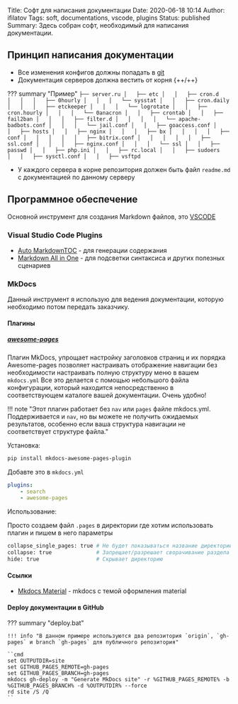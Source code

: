 Title: Софт для написания документации
Date: 2020-06-18 10:14
Author: ifilatov
Tags: soft, documentations, vscode, plugins
Status: published
Summary: Здесь собран софт, необходимый для написания документации.

## Принцип написания документации

- Все изменения конфигов должны попадать в [git](https://git-scm.com/)
- Документация серверов должна вестить от корня {++/++}

??? summary "Пример"
    ```
    ├── server.ru
    │   ├── etc
    │   │   ├── cron.d
    │   │   │   ├── 0hourly
    │   │   │   └── sysstat
    │   │   ├── cron.daily
    │   │   │   ├── etckeeper
    │   │   │   └── logrotate
    │   │   ├── cron.hourly
    │   │   │   └── 0anacron
    │   │   ├── crontab
    │   │   ├── fail2ban
    │   │   │   ├── filter.d
    │   │   │   │   └── apache-badbots.conf
    │   │   │   └── jail.conf
    │   │   ├── goaccess.conf
    │   │   ├── hosts
    │   │   ├── nginx
    │   │   │   ├── bx
    │   │   │   │   ├── conf
    │   │   │   │   │   ├── bitrix.conf
    │   │   │   │   │   ├── ssl.conf
    │   │   │   ├── nginx.conf
    │   │   │   └── ssl
    │   │   ├── passwd
    │   │   ├── php.ini
    │   │   ├── rc.local
    │   │   ├── sudoers
    │   │   ├── sysctl.conf
    │   │   ├── vsftpd
    ```

- У каждого сервера в корне репозитория должен быть файл `readme.md` с документацией по данному серверу

## Программное обеспечение

Основной инструмент для создания Markdown файлов, это [VSCODE](https://code.visualstudio.com/)

### Visual Studio Code Plugins

- [Auto MarkdownTOC](https://github.com/huntertran/markdown-toc) - для генерации содержания
- [Markdown All in One](https://github.com/yzhang-gh/vscode-markdown) - для подсветки синтаксиса и других полезных сценариев

### MkDocs

Данный инструмент я использую для ведения документации, которую необходимо потом передать заказчику.

#### Плагины

##### [awesome-pages](https://github.com/lukasgeiter/mkdocs-awesome-pages-plugin)

Плагин MkDocs, упрощает настройку заголовков страниц и их порядка
Awesome-pages позволяет настраивать отображение навигации без необходимости настраивать полную структуру меню в вашем `mkdocs.yml`
Все это делается с помощью небольшого файла конфигурации, который находится непосредственно в соответствующем каталоге вашей документации. Очень удобно!

!!! note "Этот плагин работает без `nav` или `pages` файле mkdocs.yml. Поддерживается и `nav`, но вы можете не получить ожидаемых результатов, особенно если ваша структура навигации не соответствует структуре файла."

Установка:

```sh
pip install mkdocs-awesome-pages-plugin
```

Добавте это в `mkdocs.yml`

```yaml
plugins:
    - search
    - awesome-pages
```

Использование:

Просто создаем файл `.pages` в директории где хотим использовать плагин и пишем в него параметры

```sh
collapse_single_pages: true # Не будет показываться название директории, в место него будет показан заголовок первого `md` файла в каталоге
collapse: true              # Запрещает/разрешает сворачивание раздела
hide: true                  # Скрывает директорию
```


#### Ссылки

- [Mkdocs Material](https://squidfunk.github.io/mkdocs-material/) - mkdocs с темой оформления material

#### Deploy документации в GitHub

??? summary "deploy.bat"

    !!! info "В данном примере используются два репозитория `origin`, `gh-pages` и branch `gh-pages` для публичного репозитория"

    ``cmd
    set OUTPUTDIR=site
    set GITHUB_PAGES_REMOTE=gh-pages
    set GITHUB_PAGES_BRANCH=gh-pages
    mkdocs gh-deploy -m "Generate MkDocs site" -r %GITHUB_PAGES_REMOTE% -b %GITHUB_PAGES_BRANCH% -d %OUTPUTDIR% --force
    rd site /S /Q
    ``
